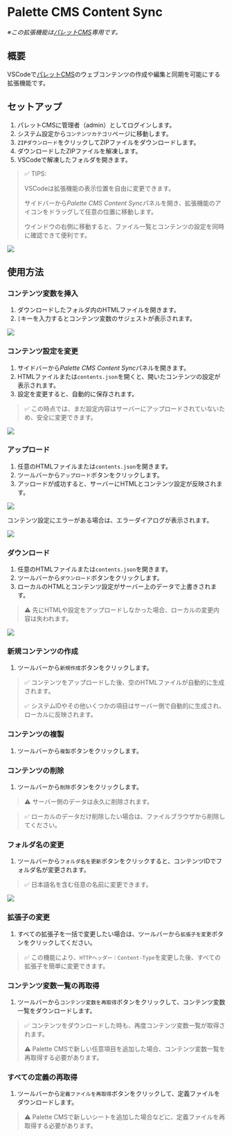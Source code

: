 # Palette CMS Content Sync

*※この拡張機能は[パレットCMS](https://palettecms.jp/)専用です。*

## 概要

VSCodeで[パレットCMS](https://palettecms.jp/)のウェブコンテンツの作成や編集と同期を可能にする拡張機能です。

## セットアップ

1. パレットCMSに管理者（admin）としてログインします。
1. システム設定から`コンテンツカテゴリ`ページに移動します。
1. `ZIPダウンロード`をクリックしてZIPファイルをダウンロードします。
1. ダウンロードしたZIPファイルを解凍します。
1. VSCodeで解凍したフォルダを開きます。

> ✅ TIPS:
>
> VSCodeは拡張機能の表示位置を自由に変更できます。
>
> サイドバーから*Palette CMS Content Sync*パネルを開き、拡張機能のアイコンをドラッグして任意の位置に移動します。
>
> ウインドウの右側に移動すると、ファイル一覧とコンテンツの設定を同時に確認できて便利です。

![](./media/image/readme/move_extension.png)

## 使用方法

### コンテンツ変数を挿入

1. ダウンロードしたフォルダ内のHTMLファイルを開きます。
1. `[`キーを入力するとコンテンツ変数のサジェストが表示されます。

![](./media/image/readme/content_variables.png)

### コンテンツ設定を変更

1. サイドバーから*Palette CMS Content Sync*パネルを開きます。
1. HTMLファイルまたは`contents.json`を開くと、開いたコンテンツの設定が表示されます。
1. 設定を変更すると、自動的に保存されます。

> ✅ この時点では、まだ設定内容はサーバーにアップロードされていないため、安全に変更できます。

![](./media/image/readme/content_settings.png)

### アップロード

1. 任意のHTMLファイルまたは`contents.json`を開きます。
1. ツールバーから`アップロード`ボタンをクリックします。
1. アッロードが成功すると、サーバーにHTMLとコンテンツ設定が反映されます。

![](./media/image/readme/upload_content.png)

コンテンツ設定にエラーがある場合は、エラーダイアログが表示されます。

![](./media/image/readme/error.png)

### ダウンロード

1. 任意のHTMLファイルまたは`contents.json`を開きます。
1. ツールバーから`ダウンロード`ボタンをクリックします。
1. ローカルのHTMLとコンテンツ設定がサーバー上のデータで上書きされます。

> ⚠️ 先にHTMLや設定をアップロードしなかった場合、ローカルの変更内容は失われます。

![](./media/image/readme/download_content.png)

### 新規コンテンツの作成

1. ツールバーから`新規作成`ボタンをクリックします。

> ✅ コンテンツをアップロードした後、空のHTMLファイルが自動的に生成されます。
>
> ✅ システムIDやその他いくつかの項目はサーバー側で自動的に生成され、ローカルに反映されます。

### コンテンツの複製

1. ツールバーから`複製`ボタンをクリックします。

### コンテンツの削除

1. ツールバーから`削除`ボタンをクリックします。

> ⚠️ サーバー側のデータは永久に削除されます。

> ✅ ローカルのデータだけ削除したい場合は、ファイルブラウザから削除してください。

### フォルダ名の変更

1. ツールバーから`フォルダ名を更新`ボタンをクリックすると、コンテンツIDでフォルダ名が変更されます。

> ✅ 日本語名を含む任意の名前に変更できます。

![](./media/image/readme/rename_folder.png)

### 拡張子の変更

1. すべての拡張子を一括で変更したい場合は、ツールバーから`拡張子を変更`ボタンをクリックしてください。

> ✅ この機能により、`HTTPヘッダー｜Content-Type`を変更した後、すべての拡張子を簡単に変更できます。

### コンテンツ変数一覧の再取得

1. ツールバーから`コンテンツ変数を再取得`ボタンをクリックして、コンテンツ変数一覧をダウンロードします。

> ✅ コンテンツをダウンロードした時も、再度コンテンツ変数一覧が取得されます。
>
> ⚠️ Palette CMSで新しい任意項目を追加した場合、コンテンツ変数一覧を再取得する必要があります。

### すべての定義の再取得

1. ツールバーから`定義ファイルを再取得`ボタンをクリックして、定義ファイルをダウンロードします。

> ⚠️ Palette CMSで新しいシートを追加した場合などに、定義ファイルを再取得する必要があります。